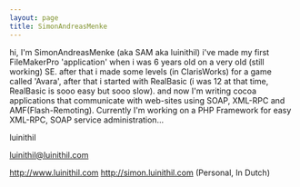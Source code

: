 ```yaml
---
layout: page
title: SimonAndreasMenke
---
```




hi, I'm SimonAndreasMenke (aka SAM aka luinithil) i've made my first FileMakerPro 'application' when i was 6 years old on a very old (still working) SE. after that i made some levels (in ClarisWorks) for a game called 'Avara', after that i started with RealBasic (i was 12 at that time, RealBasic is sooo easy but sooo slow). and now I'm writing cocoa applications that communicate with web-sites using SOAP, XML-RPC and AMF(Flash-Remoting). Currently I'm working on a PHP Framework for easy XML-RPC, SOAP service administration...

luinithil

luinithil@luinithil.com

http://www.luinithil.com
http://simon.luinithil.com (Personal, In Dutch)

